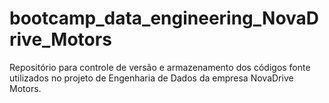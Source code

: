 # bootcamp_data_engineering_NovaDrive_Motors
Repositório para controle de versão e armazenamento dos códigos fonte utilizados no projeto de Engenharia de Dados da empresa NovaDrive Motors.
